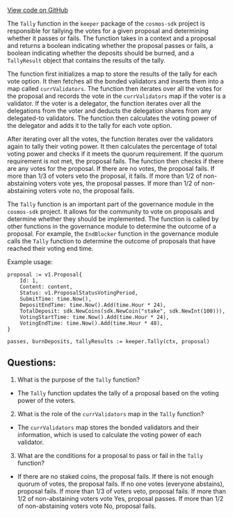 [View code on GitHub](https://github.com/cosmos/cosmos-sdk.git/x/gov/keeper/tally.go)

The `Tally` function in the `keeper` package of the `cosmos-sdk` project is responsible for tallying the votes for a given proposal and determining whether it passes or fails. The function takes in a context and a proposal and returns a boolean indicating whether the proposal passes or fails, a boolean indicating whether the deposits should be burned, and a `TallyResult` object that contains the results of the tally.

The function first initializes a map to store the results of the tally for each vote option. It then fetches all the bonded validators and inserts them into a map called `currValidators`. The function then iterates over all the votes for the proposal and records the vote in the `currValidators` map if the voter is a validator. If the voter is a delegator, the function iterates over all the delegations from the voter and deducts the delegation shares from any delegated-to validators. The function then calculates the voting power of the delegator and adds it to the tally for each vote option.

After iterating over all the votes, the function iterates over the validators again to tally their voting power. It then calculates the percentage of total voting power and checks if it meets the quorum requirement. If the quorum requirement is not met, the proposal fails. The function then checks if there are any votes for the proposal. If there are no votes, the proposal fails. If more than 1/3 of voters veto the proposal, it fails. If more than 1/2 of non-abstaining voters vote yes, the proposal passes. If more than 1/2 of non-abstaining voters vote no, the proposal fails.

The `Tally` function is an important part of the governance module in the `cosmos-sdk` project. It allows for the community to vote on proposals and determine whether they should be implemented. The function is called by other functions in the governance module to determine the outcome of a proposal. For example, the `EndBlocker` function in the governance module calls the `Tally` function to determine the outcome of proposals that have reached their voting end time. 

Example usage:

```
proposal := v1.Proposal{
    Id: 1,
    Content: content,
    Status: v1.ProposalStatusVotingPeriod,
    SubmitTime: time.Now(),
    DepositEndTime: time.Now().Add(time.Hour * 24),
    TotalDeposit: sdk.NewCoins(sdk.NewCoin("stake", sdk.NewInt(100))),
    VotingStartTime: time.Now().Add(time.Hour * 24),
    VotingEndTime: time.Now().Add(time.Hour * 48),
}

passes, burnDeposits, tallyResults := keeper.Tally(ctx, proposal)
```
## Questions: 
 1. What is the purpose of the `Tally` function?
- The `Tally` function updates the tally of a proposal based on the voting power of the voters.

2. What is the role of the `currValidators` map in the `Tally` function?
- The `currValidators` map stores the bonded validators and their information, which is used to calculate the voting power of each validator.

3. What are the conditions for a proposal to pass or fail in the `Tally` function?
- If there are no staked coins, the proposal fails. If there is not enough quorum of votes, the proposal fails. If no one votes (everyone abstains), proposal fails. If more than 1/3 of voters veto, proposal fails. If more than 1/2 of non-abstaining voters vote Yes, proposal passes. If more than 1/2 of non-abstaining voters vote No, proposal fails.